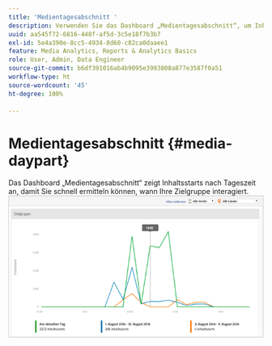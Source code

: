 ```yaml
---
title: 'Medientagesabschnitt '
description: Verwenden Sie das Dashboard „Medientagesabschnitt“, um Inhaltsstarts nach Tageszeit anzuzeigen und zu analysieren, wann Ihre Zielgruppe aktiv ist.
uuid: aa545f72-6816-448f-af5d-3c5e18f7b3b7
exl-id: 5e4a390e-8cc5-4934-8d60-c82ca0daaee1
feature: Media Analytics, Reports & Analytics Basics
role: User, Admin, Data Engineer
source-git-commit: b6df391016ab4b9095e3993808a877e3587f0a51
workflow-type: ht
source-wordcount: '45'
ht-degree: 100%

---
```


# Medientagesabschnitt {#media-daypart}

Das Dashboard „Medientagesabschnitt“ zeigt Inhaltsstarts nach Tageszeit an, damit Sie schnell ermitteln können, wann Ihre Zielgruppe interagiert. ![](assets/video-daypart-report.png)
